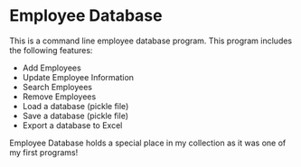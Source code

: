 # Employee Database

This is a command line employee database program. This program includes the following features:

* Add Employees
* Update Employee Information
* Search Employees
* Remove Employees
* Load a database (pickle file)
* Save a database (pickle file)
* Export a database to Excel

Employee Database holds a special place in my collection as it was one of my first programs!